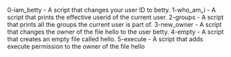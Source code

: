 0-iam_betty - A script that changes your user ID to betty. 
1-who_am_i - A script that prints the effective userid of the current user.
2-groups - A script that prints all the groups the current user is part of.
3-new_owner - A script that changes the owner of the file hello to the user betty.
4-empty - A script that creates an empty file called hello.
5-execute - A script that adds execute permission to the owner of the file hello
